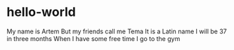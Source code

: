 # hello-world
My name is Artem
But my friends call me Tema
It is a Latin name 
I will be 37 in three months
When I have some free time I go to the gym
